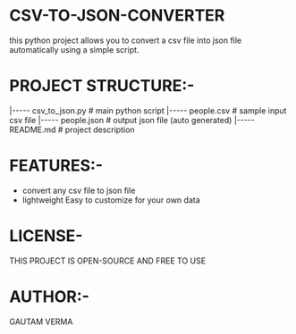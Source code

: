 # CSV-TO-JSON-CONVERTER

this python project allows you to convert a csv file into json file automatically using a simple script.

# PROJECT STRUCTURE:-
|----- csv_to_json.py # main python script
|----- people.csv     # sample input csv file
|----- people.json    # output json file (auto generated)
|----- README.md      # project description

# FEATURES:-
- convert any csv file to json file
- lightweight
  Easy to customize for your own data

# LICENSE-
 THIS PROJECT IS OPEN-SOURCE AND FREE TO USE
 
# AUTHOR:-
 GAUTAM VERMA
